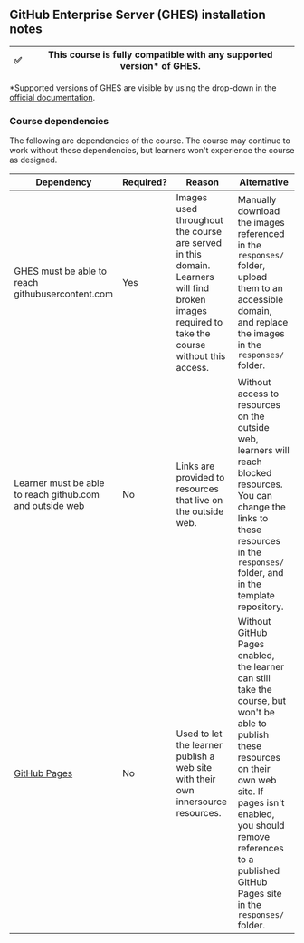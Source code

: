## GitHub Enterprise Server (GHES) installation notes

✅ | This course is fully compatible with any supported version* of GHES.
--- | ---

*Supported versions of GHES are visible by using the drop-down in the [official documentation](https://help.github.com/enterprise/).

### Course dependencies

The following are dependencies of the course. The course may continue to work without these dependencies, but learners won't experience the course as designed.

| Dependency                                                                                                               | Required? | Reason                                                                                                                                         | Alternative                                                                                                                                                                                                                                                |
|--------------------------------------------------------------------------------------------------------------------------|-----------|------------------------------------------------------------------------------------------------------------------------------------------------|------------------------------------------------------------------------------------------------------------------------------------------------------------------------------------------------------------------------------------------------------------|
| GHES must be able to reach githubusercontent.com                                                                         | Yes       | Images used throughout the course are served in this domain. Learners will find broken images required to take the course without this access. | Manually download the images referenced in the `responses/` folder, upload them to an accessible domain, and replace the images in the `responses/` folder.                                                                                                |
| Learner must be able to reach github.com and outside web                                                                 | No        | Links are provided to resources that live on the outside web.                                                                                  | Without access to resources on the outside web, learners will reach blocked resources. You can change the links to these resources in the `responses/` folder, and in the template repository.                                                             |
| [GitHub Pages](https://help.github.com/en/enterprise/2.16/admin/installation/configuring-github-pages-on-your-appliance) | No        | Used to let the learner publish a web site with their own innersource resources.                                                               | Without GitHub Pages enabled, the learner can still take the course, but won't be able to publish these resources on their own web site. If pages isn't enabled, you should remove references to a published GitHub Pages site in the `responses/` folder. |
